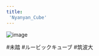 ```yaml
---
title:
 'Nyanyan_Cube'
---
```


![image](https://gyazo.com/f02669d3c6d72a646346056aa54880ee/thumb/1000)

#未踏 #ルービックキューブ #筑波大